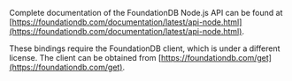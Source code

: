 Complete documentation of the FoundationDB Node.js API can be found at [https://foundationdb.com/documentation/latest/api-node.html](https://foundationdb.com/documentation/latest/api-node.html).

These bindings require the FoundationDB client, which is under a different license. The client can be obtained from [https://foundationdb.com/get](https://foundationdb.com/get).